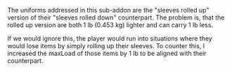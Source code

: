The uniforms addressed in this sub-addon are the "sleeves rolled up" version of their "sleeves rolled down" counterpart.
The problem is, that the rolled up version are both 1 lb (0.453 kg) lighter and can carry 1 lb less. 

If we would ignore this, the player would run into situations where they would lose items by simply rolling up their sleeves.
To counter this, I increased the maxLoad of those items by 1 lb to be aligned with their counterpart.
